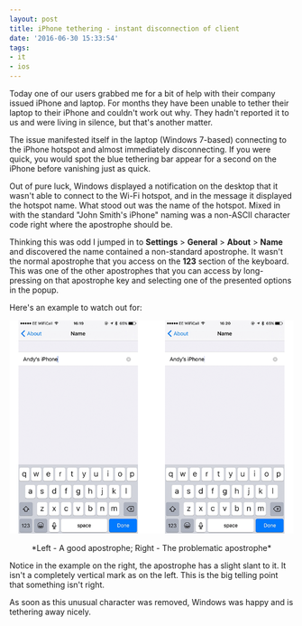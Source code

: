 ```yaml
---
layout: post
title: iPhone tethering - instant disconnection of client
date: '2016-06-30 15:33:54'
tags:
- it
- ios
---
```


Today one of our users grabbed me for a bit of help with their company issued iPhone and laptop. For months they have been unable to tether their laptop to their iPhone and couldn't work out why. They hadn't reported it to us and were living in silence, but that's another matter.

The issue manifested itself in the laptop (Windows 7-based) connecting to the iPhone hotspot and almost immediately disconnecting. If you were quick, you would spot the blue tethering bar appear for a second on the iPhone before vanishing just as quick.

Out of pure luck, Windows displayed a notification on the desktop that it wasn't able to connect to the Wi-Fi hotspot, and in the message it displayed the hotspot name. What stood out was the name of the hotspot. Mixed in with the standard "John Smith's iPhone" naming was a non-ASCII character code right where the apostrophe should be.

Thinking this was odd I jumped in to **Settings** > **General** > **About** > **Name** and discovered the name contained a non-standard apostrophe. It wasn't the normal apostrophe that you access on the **123** section of the keyboard. This was one of the other apostrophes that you can access by long-pressing on that apostrophe key and selecting one of the presented options in the popup.

Here's an example to watch out for:

![](/content/images/2016/06/iPhone-apostrophe-1.png)
<center>*Left - A good apostrophe; Right - The problematic apostrophe*</center>

Notice in the example on the right, the apostrophe has a slight slant to it. It isn't a completely vertical mark as on the left. This is the big telling point that something isn't right.

As soon as this unusual character was removed, Windows was happy and is tethering away nicely.

